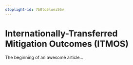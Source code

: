 ```yaml
---
stoplight-id: 7b0to5luei56v
---
```


# Internationally-Transferred Mitigation Outcomes (ITMOS)

The beginning of an awesome article...
